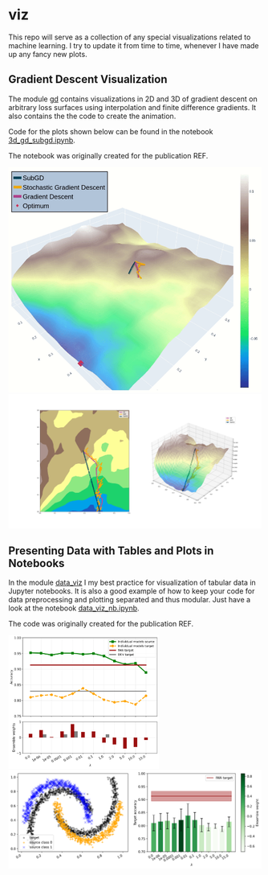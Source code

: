 # viz

This repo will serve as a collection of any special visualizations related to machine learning. I try to update it from time to time, whenever I have made up any fancy new plots.

## Gradient Descent Visualization

The module [gd](gd/) contains visualizations in 2D and 3D of gradient descent on arbitrary loss surfaces using interpolation and finite difference gradients. 
It also contains the the code to create the animation. 

Code for the plots shown below can be found in the notebook [3d_gd_subgd.ipynb](gd/3d_gd_subgd.ipynb).

The notebook was originally created for the publication REF.


<img src="res/SubGD.gif" alt="Gradient Descent Plotly 3D" width="600"/> 
<!-- <img src="res/SubGD_SGD_GD_plotly.png" alt="Gradient Descent Plotly 3D" width="600"/>  -->
<img src="res/SubGD_SGD_GD_mpl.png" alt="Gradient Descent Matplotlib 2D/3D" width="600"/> 

## Presenting Data with Tables and Plots in Notebooks

In the module [data_viz](data_viz/) I my best practice for visualization of tabular data in Jupyter notebooks. It is also a good example of how to keep your code for data preprocessing and plotting separated and thus modular. Just have a look at the notebook [data_viz_nb.ipynb](data_viz/data_viz_nb.ipynb).

The code was originally created for the publication REF.

<img src="res/moons_iwa_accuracy_and_ensemble_weights.png" alt="Accuracy in combination with other information." width="300"/> 
<img src="res/moons_iwa_accuracy.png" alt="Gradient Descent Matplotlib 2D/3D" width="600"/>